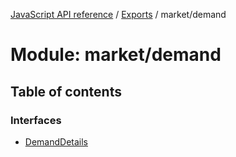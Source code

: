 [JavaScript API reference](../README) / [Exports](../modules) / market/demand

# Module: market/demand

## Table of contents

### Interfaces

- [DemandDetails](../interfaces/market_demand.DemandDetails)
